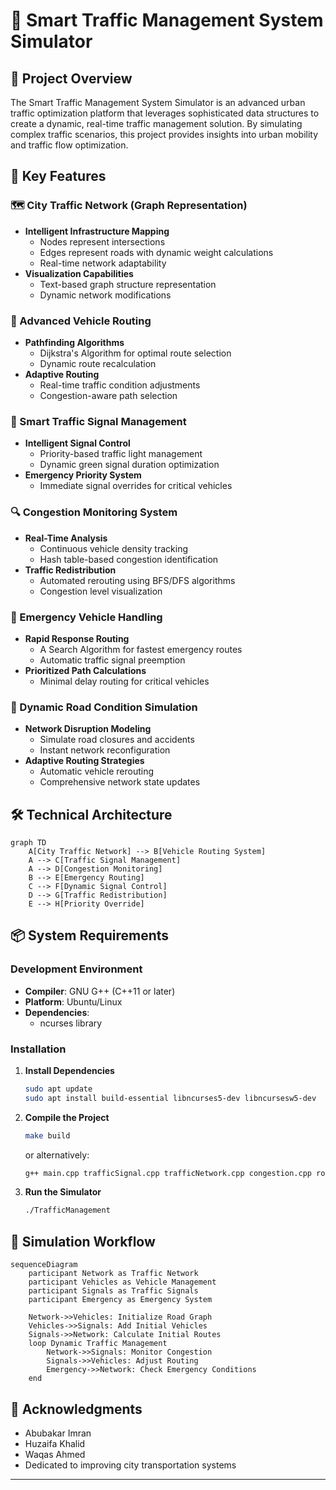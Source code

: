 # 🚦 Smart Traffic Management System Simulator

## 🌆 Project Overview

The Smart Traffic Management System Simulator is an advanced urban traffic optimization platform that leverages sophisticated data structures to create a dynamic, real-time traffic management solution. By simulating complex traffic scenarios, this project provides insights into urban mobility and traffic flow optimization.

## 🚗 Key Features

### 🗺️ City Traffic Network (Graph Representation)
- **Intelligent Infrastructure Mapping**
  - Nodes represent intersections
  - Edges represent roads with dynamic weight calculations
  - Real-time network adaptability
- **Visualization Capabilities**
  - Text-based graph structure representation
  - Dynamic network modifications

### 🧭 Advanced Vehicle Routing
- **Pathfinding Algorithms**
  - Dijkstra's Algorithm for optimal route selection
  - Dynamic route recalculation
- **Adaptive Routing**
  - Real-time traffic condition adjustments
  - Congestion-aware path selection

### 🚦 Smart Traffic Signal Management
- **Intelligent Signal Control**
  - Priority-based traffic light management
  - Dynamic green signal duration optimization
- **Emergency Priority System**
  - Immediate signal overrides for critical vehicles

### 🔍 Congestion Monitoring System
- **Real-Time Analysis**
  - Continuous vehicle density tracking
  - Hash table-based congestion identification
- **Traffic Redistribution**
  - Automated rerouting using BFS/DFS algorithms
  - Congestion level visualization

### 🚨 Emergency Vehicle Handling
- **Rapid Response Routing**
  - A Search Algorithm for fastest emergency routes
  - Automatic traffic signal preemption
- **Prioritized Path Calculations**
  - Minimal delay routing for critical vehicles

### 🚧 Dynamic Road Condition Simulation
- **Network Disruption Modeling**
  - Simulate road closures and accidents
  - Instant network reconfiguration
- **Adaptive Routing Strategies**
  - Automatic vehicle rerouting
  - Comprehensive network state updates

## 🛠️ Technical Architecture

```mermaid
graph TD
    A[City Traffic Network] --> B[Vehicle Routing System]
    A --> C[Traffic Signal Management]
    A --> D[Congestion Monitoring]
    B --> E[Emergency Routing]
    C --> F[Dynamic Signal Control]
    D --> G[Traffic Redistribution]
    E --> H[Priority Override]
```

## 📦 System Requirements

### Development Environment
- **Compiler**: GNU G++ (C++11 or later)
- **Platform**: Ubuntu/Linux
- **Dependencies**: 
  - ncurses library

### Installation

1. **Install Dependencies**
   ```bash
   sudo apt update
   sudo apt install build-essential libncurses5-dev libncursesw5-dev
   ```

2. **Compile the Project**
   ```bash
   make build
   ```
   or alternatively:
   ```bash
   g++ main.cpp trafficSignal.cpp trafficNetwork.cpp congestion.cpp roadClosures.cpp -o TrafficManagement
   ```

4. **Run the Simulator**
   ```bash
   ./TrafficManagement
   ```

## 🚦 Simulation Workflow

```mermaid
sequenceDiagram
    participant Network as Traffic Network
    participant Vehicles as Vehicle Management
    participant Signals as Traffic Signals
    participant Emergency as Emergency System

    Network->>Vehicles: Initialize Road Graph
    Vehicles->>Signals: Add Initial Vehicles
    Signals->>Network: Calculate Initial Routes
    loop Dynamic Traffic Management
        Network->>Signals: Monitor Congestion
        Signals->>Vehicles: Adjust Routing
        Emergency->>Network: Check Emergency Conditions
    end
```
## 🌟 Acknowledgments
- Abubakar Imran
- Huzaifa Khalid
- Waqas Ahmed
- Dedicated to improving city transportation systems

---
